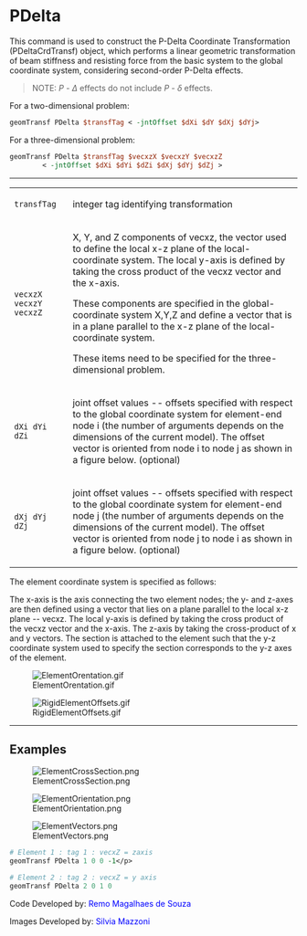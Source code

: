 # PDelta

This command is used to construct the P-Delta Coordinate
Transformation (PDeltaCrdTransf) object, which performs a linear
geometric transformation of beam stiffness and resisting force from the
basic system to the global coordinate system, considering second-order
P-Delta effects. 

>NOTE: $P$ - $\Delta$ effects do not include $P$ - 
$\delta$ effects.

<p>For a two-dimensional problem:</p>

```tcl
geomTransf PDelta $transfTag < -jntOffset $dXi $dY $dXj $dYj>
```
<p>For a three-dimensional problem:</p>

```tcl
geomTransf PDelta $transfTag $vecxzX $vecxzY $vecxzZ
        < -jntOffset $dXi $dYi $dZi $dXj $dYj $dZj >
```
<hr />
<table>
<tbody>
<tr class="odd">
<td><code class="parameter-table-variable">transfTag</code></td>
<td><p>integer tag identifying transformation</p></td>
</tr>
<tr class="even">
<td><p><code class="parameter-table-variable">vecxzX vecxzY vecxzZ</code></p></td>
<td><p>X, Y, and Z components of vecxz, the vector used to define the
local x-z plane of the local-coordinate system. The local y-axis is
defined by taking the cross product of the vecxz vector and the
x-axis.</p>
<p>These components are specified in the global-coordinate system X,Y,Z
and define a vector that is in a plane parallel to the x-z plane of the
local-coordinate system.</p>
<p>These items need to be specified for the three-dimensional
problem.</p></td>
</tr>
<tr class="odd">
<td><p><code>dXi dYi dZi</code></p></td>
<td><p>joint offset values -- offsets specified with respect to the
global coordinate system for element-end node i (the number of arguments
depends on the dimensions of the current model). The offset vector is
oriented from node i to node j as shown in a figure below.
(optional)</p></td>
</tr>
<tr class="even">
<td><p><code>dXj dYj dZj</code></p></td>
<td><p>joint offset values -- offsets specified with respect to the
global coordinate system for element-end node j (the number of arguments
depends on the dimensions of the current model). The offset vector is
oriented from node j to node i as shown in a figure below.
(optional)</p></td>
</tr>
</tbody>
</table>
<p>The element coordinate system is specified as follows:</p>
<p>The x-axis is the axis connecting the two element nodes; the y- and
z-axes are then defined using a vector that lies on a plane parallel to
the local x-z plane -- vecxz. The local y-axis is defined by taking the
cross product of the vecxz vector and the x-axis. The z-axis by taking
the cross-product of x and y vectors. The section is attached to the
element such that the y-z coordinate system used to specify the section
corresponds to the y-z axes of the element.</p>
<figure>
<img src="/OpenSeesRT/contrib/static/ElementOrentation.gif" title="ElementOrentation.gif"
alt="ElementOrentation.gif" />
<figcaption aria-hidden="true">ElementOrentation.gif</figcaption>
</figure>
<figure>
<img src="/OpenSeesRT/contrib/static/RigidElementOffsets.gif" title="RigidElementOffsets.gif"
alt="RigidElementOffsets.gif" />
<figcaption aria-hidden="true">RigidElementOffsets.gif</figcaption>
</figure>
<hr />

## Examples

<figure>
<img src="/OpenSeesRT/contrib/static/ElementCrossSection.png" title="ElementCrossSection.png"
alt="ElementCrossSection.png" />
<figcaption aria-hidden="true">ElementCrossSection.png</figcaption>
</figure>

<figure>
<img src="/OpenSeesRT/contrib/static/ElementOrientation.png" title="ElementOrientation.png"
alt="ElementOrientation.png" />
<figcaption aria-hidden="true">ElementOrientation.png</figcaption>
</figure>

<figure>
<img src="/OpenSeesRT/contrib/static/ElementVectors.png" title="ElementVectors.png"
alt="ElementVectors.png" />
<figcaption aria-hidden="true">ElementVectors.png</figcaption>
</figure>

```tcl
# Element 1 : tag 1 : vecxZ = zaxis
geomTransf PDelta 1 0 0 -1</p>

# Element 2 : tag 2 : vecxZ = y axis
geomTransf PDelta 2 0 1 0
```

<p>Code Developed by: <span style="color:blue"> Remo Magalhaes de
Souza </span></p>
<p>Images Developed by: <span style="color:blue"> Silvia Mazzoni
</span></p>
